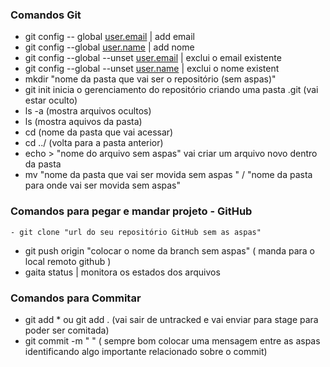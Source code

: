 ### Comandos Git 

- git config -- global [user.email](http://user.email/) | add email
- git config --global [user.name](http://user.name/)  | add nome
- git config --global --unset [user.email](http://user.email/) | exclui o email existente
- git config --global --unset [user.name](http://user.name/)  | exclui o nome existent
- mkdir "nome da pasta que vai ser o repositório (sem aspas)"
- git init  inicia o gerenciamento do repositório criando uma pasta .git (vai estar oculto)
- ls -a  (mostra arquivos ocultos)
- ls   (mostra aquivos da pasta)
- cd  (nome da pasta que vai acessar)
- cd ../ (volta para a pasta anterior)
- echo >  "nome do arquivo sem aspas" vai criar um arquivo novo dentro da pasta 
- mv "nome da pasta que vai ser movida sem aspas " / "nome da pasta para onde vai ser  movida sem aspas"

### Comandos para pegar e mandar projeto - GitHub

	- git clone "url do seu repositório GitHub sem as aspas"

- git push origin "colocar o nome da branch sem aspas" ( manda para o local remoto github )
-  gaita status   | monitora os estados dos arquivos



### Comandos para Commitar

- git add * ou git add .  (vai sair de untracked e vai enviar para stage para poder ser comitada)
- git commit -m "  "  ( sempre bom colocar  uma mensagem entre as aspas identificando algo importante relacionado sobre o commit)









​	

​	


